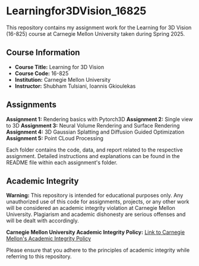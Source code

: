 # Learningfor3DVision_16825
This repository contains my assignment work for the Learning for 3D Vision (16-825) course at Carnegie Mellon University taken during Spring 2025.

## Course Information

- **Course Title:** Learning for 3D Vision
- **Course Code:** 16-825
- **Institution:** Carnegie Mellon University
- **Instructor:** Shubham Tulsiani, Ioannis Gkioulekas

## Assignments

**Assignment 1:** Rendering basics with Pytorch3D
**Assignment 2:** Single view to 3D
**Assignment 3:** Neural Volume Rendering and Surface Rendering
**Assignment 4:** 3D Gaussian Splatting and Diffusion Guided Optimization
**Assignment 5:** Point CLoud Processing 

Each folder contains the code, data, and report related to the respective assignment. Detailed instructions and explanations can be found in the README file within each assignment's folder.

## Academic Integrity

**Warning:**
This repository is intended for educational purposes only. Any unauthorized use of this code for assignments, projects, or any other work will be considered an academic integrity violation at Carnegie Mellon University. Plagiarism and academic dishonesty are serious offenses and will be dealt with accordingly. 

**Carnegie Mellon University Academic Integrity Policy:**
[Link to Carnegie Mellon's Academic Integrity Policy](https://www.cmu.edu/policies/student-and-student-life/academic-integrity.html)

Please ensure that you adhere to the principles of academic integrity while referring to this repository.
